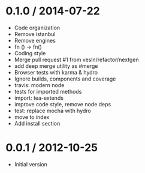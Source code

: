 
0.1.0 / 2014-07-22
==================

  * Code organization
  * Remove istanbul
  * Remove engines
  * fn () -> fn()
  * Coding style
  * Merge pull request #1 from vesln/refactor/nextgen
  * add deep merge utility as #merge
  * Browser tests with karma & hydro
  * Ignore builds, components and coverage
  * travis: modern node
  * tests for imported methods
  * import: tea-extends
  * improve code style, remove node deps
  * test: replace mocha with hydro
  * move to index
  * Add install section

0.0.1 / 2012-10-25
==================

  * Initial version

